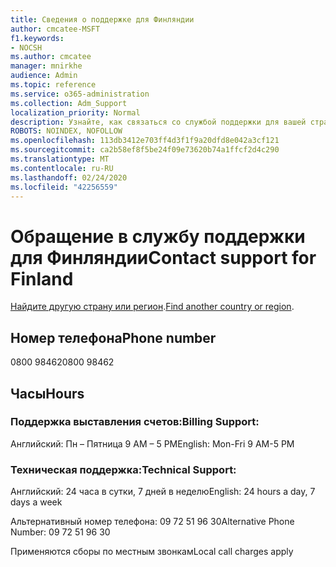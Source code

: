 ```yaml
---
title: Сведения о поддержке для Финляндии
author: cmcatee-MSFT
f1.keywords:
- NOCSH
ms.author: cmcatee
manager: mnirkhe
audience: Admin
ms.topic: reference
ms.service: o365-administration
ms.collection: Adm_Support
localization_priority: Normal
description: Узнайте, как связаться со службой поддержки для вашей страны или региона.
ROBOTS: NOINDEX, NOFOLLOW
ms.openlocfilehash: 113db3412e703ff4d3f1f9a20dfd8e042a3cf121
ms.sourcegitcommit: ca2b58ef8f5be24f09e73620b74a1ffcf2d4c290
ms.translationtype: MT
ms.contentlocale: ru-RU
ms.lasthandoff: 02/24/2020
ms.locfileid: "42256559"
---
```

# <a name="contact-support-for-finland"></a><span data-ttu-id="db99a-103">Обращение в службу поддержки для Финляндии</span><span class="sxs-lookup"><span data-stu-id="db99a-103">Contact support for Finland</span></span>

<span data-ttu-id="db99a-104">[Найдите другую страну или регион](../contact-support-for-business-products.md).</span><span class="sxs-lookup"><span data-stu-id="db99a-104">[Find another country or region](../contact-support-for-business-products.md).</span></span>

## <a name="phone-number"></a><span data-ttu-id="db99a-105">Номер телефона</span><span class="sxs-lookup"><span data-stu-id="db99a-105">Phone number</span></span>
<span data-ttu-id="db99a-106">0800 98462</span><span class="sxs-lookup"><span data-stu-id="db99a-106">0800 98462</span></span>

## <a name="hours"></a><span data-ttu-id="db99a-107">Часы</span><span class="sxs-lookup"><span data-stu-id="db99a-107">Hours</span></span>
### <a name="billing-support"></a><span data-ttu-id="db99a-108">Поддержка выставления счетов:</span><span class="sxs-lookup"><span data-stu-id="db99a-108">Billing Support:</span></span>

<span data-ttu-id="db99a-109">Английский: Пн – Пятница 9 AM – 5 PM</span><span class="sxs-lookup"><span data-stu-id="db99a-109">English: Mon-Fri 9 AM-5 PM</span></span>

### <a name="technical-support"></a><span data-ttu-id="db99a-110">Техническая поддержка:</span><span class="sxs-lookup"><span data-stu-id="db99a-110">Technical Support:</span></span>

<span data-ttu-id="db99a-111">Английский: 24 часа в сутки, 7 дней в неделю</span><span class="sxs-lookup"><span data-stu-id="db99a-111">English: 24 hours a day, 7 days a week</span></span>

<span data-ttu-id="db99a-112">Альтернативный номер телефона: 09 72 51 96 30</span><span class="sxs-lookup"><span data-stu-id="db99a-112">Alternative Phone Number: 09 72 51 96 30</span></span>

<span data-ttu-id="db99a-113">Применяются сборы по местным звонкам</span><span class="sxs-lookup"><span data-stu-id="db99a-113">Local call charges apply</span></span>